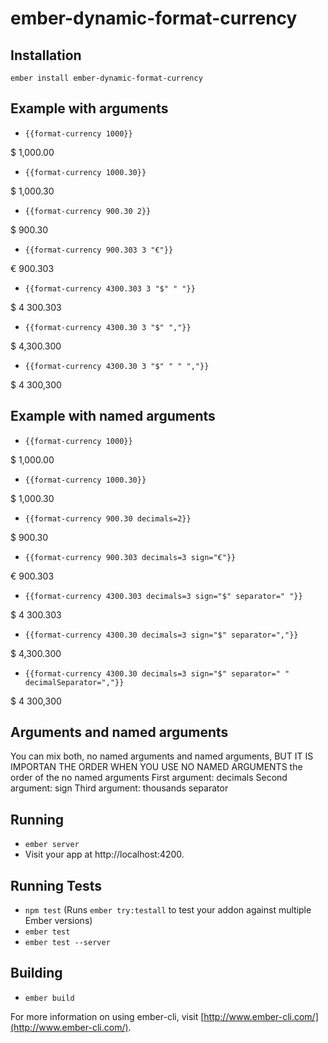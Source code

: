 # ember-dynamic-format-currency

## Installation

`ember install ember-dynamic-format-currency`

## Example with arguments

* `{{format-currency 1000}}`

$ 1,000.00

* `{{format-currency 1000.30}}`

$ 1,000.30

* `{{format-currency 900.30 2}}`

$ 900.30

* `{{format-currency 900.303 3 "€"}}`

€ 900.303

* `{{format-currency 4300.303 3 "$" " "}}`

$ 4 300.303

* `{{format-currency 4300.30 3 "$" ","}}`

$ 4,300.300

* `{{format-currency 4300.30 3 "$" " " ","}}`

$ 4 300,300

## Example with named arguments

* `{{format-currency 1000}}`

$ 1,000.00

* `{{format-currency 1000.30}}`

$ 1,000.30

* `{{format-currency 900.30 decimals=2}}`

$ 900.30

* `{{format-currency 900.303 decimals=3 sign="€"}}`

€ 900.303

* `{{format-currency 4300.303 decimals=3 sign="$" separator=" "}}`

$ 4 300.303

* `{{format-currency 4300.30 decimals=3 sign="$" separator=","}}`

$ 4,300.300

* `{{format-currency 4300.30 decimals=3 sign="$" separator=" " decimalSeparator=","}}`

$ 4 300,300


## Arguments and named arguments

You can mix both, no named arguments and named arguments,
BUT IT IS IMPORTAN THE ORDER WHEN YOU USE NO NAMED ARGUMENTS
the order of the no named arguments
First argument: decimals
Second argument: sign
Third argument: thousands separator
## Running

* `ember server`
* Visit your app at http://localhost:4200.

## Running Tests

* `npm test` (Runs `ember try:testall` to test your addon against multiple Ember versions)
* `ember test`
* `ember test --server`

## Building

* `ember build`

For more information on using ember-cli, visit [http://www.ember-cli.com/](http://www.ember-cli.com/).
